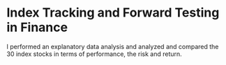 # Index Tracking and Forward Testing in Finance 

I performed an explanatory data analysis and analyzed and compared the 30 index stocks in terms of performance, the risk and return.


